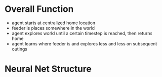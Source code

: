 # Overall Function
- agent starts at centralized home location
- feeder is places somewhere in the world
- agent explores world until a certain timestep is reached, then returns home
- agent learns where feeder is and explores less and less on subsequent outings

# Neural Net Structure
